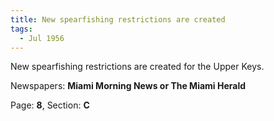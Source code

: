 ```yaml
---  
title: New spearfishing restrictions are created  
tags:  
  - Jul 1956  
---  
```

  
New spearfishing restrictions are created for the Upper Keys.  
  
Newspapers: **Miami Morning News or The Miami Herald**  
  
Page: **8**, Section: **C** 
